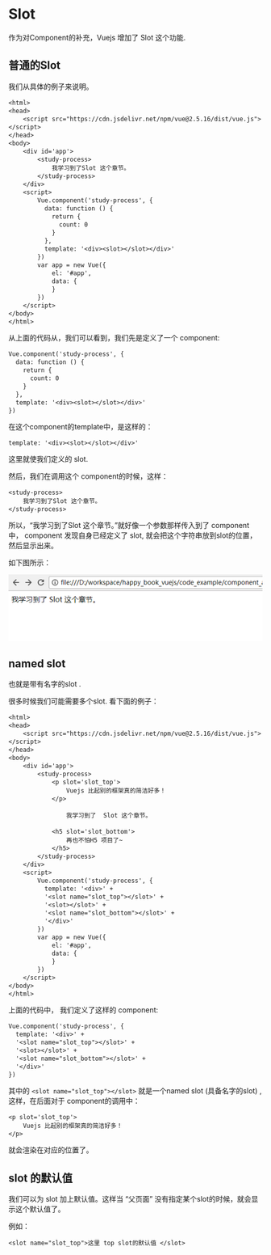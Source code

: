 # Slot

作为对Component的补充，Vuejs 增加了 Slot 这个功能. 

## 普通的Slot

我们从具体的例子来说明。

```
<html>
<head>
	<script src="https://cdn.jsdelivr.net/npm/vue@2.5.16/dist/vue.js"></script>
</head>
<body>
	<div id='app'>
		<study-process>
			我学习到了Slot 这个章节。
		</study-process>
	</div>
	<script>
		Vue.component('study-process', {
		  data: function () {
		    return {
		      count: 0
		    }
		  },
		  template: '<div><slot></slot></div>'
		})
		var app = new Vue({
			el: '#app', 
			data: {
			}
		})
	</script>
</body>
</html>
```

从上面的代码从，我们可以看到，我们先是定义了一个 component: 

```
Vue.component('study-process', {
  data: function () {
    return {
      count: 0
    }
  },
  template: '<div><slot></slot></div>'
})
```

在这个component的template中，是这样的：  

```
template: '<div><slot></slot></div>'
```

这里就使我们定义的 slot. 

然后，我们在调用这个 component的时候，这样： 

```
<study-process>
	我学习到了Slot 这个章节。
</study-process>
```		

所以，“我学习到了Slot 这个章节。”就好像一个参数那样传入到了 component中， component 发现自身已经定义了 slot, 就会把这个字符串放到slot的位置，然后显示出来。 

如下图所示： 

![slot](./images/slot.png)

## named slot

也就是带有名字的slot . 

很多时候我们可能需要多个slot. 看下面的例子：


```
<html>
<head>
	<script src="https://cdn.jsdelivr.net/npm/vue@2.5.16/dist/vue.js"></script>
</head>
<body>
	<div id='app'>
		<study-process>
			<p slot='slot_top'>
				Vuejs 比起别的框架真的简洁好多！
			</p>

				我学习到了  Slot 这个章节。

			<h5 slot='slot_bottom'>
				再也不怕H5 项目了~ 
			</h5>
		</study-process>
	</div>
	<script>
		Vue.component('study-process', {
		  template: '<div>' + 
		  '<slot name="slot_top"></slot>' + 
		  '<slot></slot>' + 
		  '<slot name="slot_bottom"></slot>' + 
		  '</div>'
		})
		var app = new Vue({
			el: '#app', 
			data: {
			}
		})
	</script>
</body>
</html>
```

上面的代码中， 我们定义了这样的 component: 

```
Vue.component('study-process', {
  template: '<div>' + 
  '<slot name="slot_top"></slot>' + 
  '<slot></slot>' + 
  '<slot name="slot_bottom"></slot>' + 
  '</div>'
})
```

其中的 `<slot name="slot_top"></slot>`  就是一个named slot (具备名字的slot) ,这样，在后面对于 component的调用中：

```
<p slot='slot_top'>
	Vuejs 比起别的框架真的简洁好多！
</p>
```	
就会渲染在对应的位置了。		

## slot 的默认值

我们可以为 slot 加上默认值。这样当 “父页面” 没有指定某个slot的时候，就会显示这个默认值了。

例如：

```
<slot name="slot_top">这里 top slot的默认值 </slot>
```

